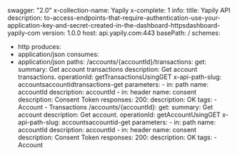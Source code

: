 swagger: "2.0"
x-collection-name: Yapily
x-complete: 1
info:
  title: Yapily API
  description: to-access-endpoints-that-require-authentication-use-your-application-key-and-secret-created-in-the-dashboard-httpsdashboard-yapily-com
  version: 1.0.0
host: api.yapily.com:443
basePath: /
schemes:
- http
produces:
- application/json
consumes:
- application/json
paths:
  /accounts/{accountId}/transactions:
    get:
      summary: Get account transactions
      description: Get account transactions.
      operationId: getTransactionsUsingGET
      x-api-path-slug: accountsaccountidtransactions-get
      parameters:
      - in: path
        name: accountId
        description: accountId
      - in: header
        name: consent
        description: Consent Token
      responses:
        200:
          description: OK
      tags:
      - Account
      - Transactions
  /accounts/{accountId}:
    get:
      summary: Get account
      description: Get account.
      operationId: getAccountUsingGET
      x-api-path-slug: accountsaccountid-get
      parameters:
      - in: path
        name: accountId
        description: accountId
      - in: header
        name: consent
        description: Consent Token
      responses:
        200:
          description: OK
      tags:
      - Account
